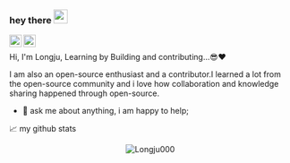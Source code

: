 ### hey there <img src="https://media.giphy.com/media/hvRJCLFzcasrR4ia7z/giphy.gif" width="25px">
<a href="https://twitter.com/headless_sloth">
  <img align="left" alt="Headless_Sloth | Twitter" width="22px" src="https://raw.githubusercontent.com/peterthehan/peterthehan/master/assets/twitter.svg" />
</a>
<a href="https://www.linkedin.com/in/thongpanglongju/">
  <img align="left" alt="Longju's LinkedIN" width="22px" src="https://raw.githubusercontent.com/peterthehan/peterthehan/master/assets/linkedin.svg" />
</a>

<br />

Hi, I'm Longju, Learning by Building and contributing...😎❤️

I am also an open-source enthusiast and a contributor.I learned a lot from the open-source community and i love how collaboration and knowledge sharing happened through open-source.

- 💬 ask me about anything, i am happy to help;


📈 my github stats

<p align="center"> <img src="https://github-readme-stats.vercel.app/api?username=Longju000&show_icons=true&theme=gotham" alt="Longju000" />




